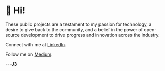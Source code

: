 # 👋 Hi!
These public projects are a testament to my passion for technology, a desire to give back to the community, and a belief in the power of open-source development to drive progress and innovation across the industry.

Connect with me at [LinkedIn](https://www.linkedin.com/in/jeffreyjonathanjennings/).

Follow me on [Medium](https://thej3.com).


**---J3**

